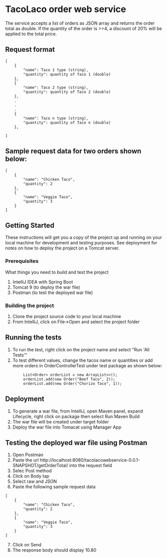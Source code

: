 # TacoLaco order web service

The service accepts a list of orders as JSON array and returns the order total as double. If the quantity of the order is >=4, a discount of 20% will be applied to the total price.

## Request format

```
[
    {
        "name": Taco 1 type (string),
        "quantity": quantity of Taco 1 (double)
    },
    {
        "name": Taco 2 type (string),
        "quantity": quantity of Taco 2 (double)
    },
    .
    .
    .
    {
        "name": Taco n type (string),
        "quantity": quantity of Taco n (double)
    },   
   
]
```
## Sample request data for two orders shown below:

```
[
    {
        "name": "Chicken Taco",
        "quantity": 2
    },
    {
        "name": "Veggie Taco",
        "quantity": 3
    }
]
```

## Getting Started

These instructions will get you a copy of the project up and running on your local machine for development and testing purposes. See deployment for notes on how to deploy the project on a Tomcat server.

### Prerequisites

What things you need to build and test the project 

1. IntelliJ IDEA with Spring Boot
2. Tomcat 9 (to deploy the war file)
3. Postman (to test the deployed war file)

### Building the project

1. Clone the project source code to your local machine
2. From IntelliJ, click on File->Open and select the project folder 

## Running the tests

1. To run the test, right click on the project name and select "Run 'All Tests'"
2. To test different values, change the tacos name or quantities or add more orders in OrderControllerTest under test package as shown below:

```
        List<Order> orderList = new ArrayList<>();
        orderList.add(new Order("Beef Taco", 2));
        orderList.add(new Order("Chorizo Taco", 1));
```

## Deployment

1. To generate a war file, from IntelliJ, open Maven panel, expand Lifecycle, right click on package then select Run Maven Build
2. The war file will be created under target folder
3. Deploy the war file into Tomacat using Manager App


## Testing the deployed war file using Postman

1. Open Postman
2. Paste the url http://localhost:8080/tacolacowebservice-0.0.1-SNAPSHOT/getOrderTotal/ into the request field
3. Selec Post method
4. Click on Body tap
5. Select raw and JSON
6. Paste the following sample request data

```
[
    {
        "name": "Chicken Taco",
        "quantity": 2
    },
    {
        "name": "Veggie Taco",
        "quantity": 3
    }
]
```
7. Click on Send
8. The response body should display 10.80

